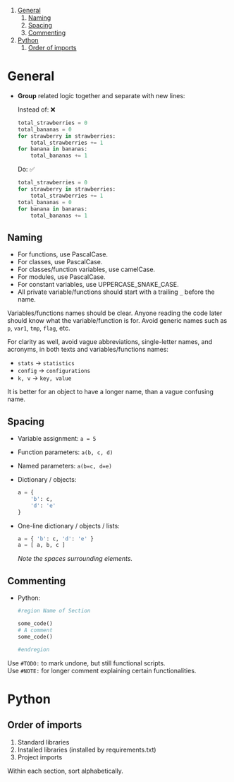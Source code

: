1. [General](#general)
    1. [Naming](#naming)
    2. [Spacing](#spacing)
    3. [Commenting](#commenting)
2. [Python](#python)
    1. [Order of imports](#order-of-imports)

# General

- **Group** related logic together and separate with new lines:

    Instead of: ❌
    ```python
    total_strawberries = 0
    total_bananas = 0
    for strawberry in strawberries:
        total_strawberries += 1
    for banana in bananas:
        total_bananas += 1
    ```

    Do: ✅
    ```python
    total_strawberries = 0
    for strawberry in strawberries:
        total_strawberries += 1
    total_bananas = 0
    for banana in bananas:
        total_bananas += 1
    ```

## **Naming**

- For functions, use PascalCase.
- For classes, use PascalCase.
- For classes/function variables, use camelCase.
- For modules, use PascalCase.
- For constant variables, use UPPERCASE_SNAKE_CASE.
- All private variable/functions should start with a trailing `_` before the name.

Variables/functions names should be clear. Anyone reading the code later should know what the variable/function is for. Avoid generic names such as `p`, `var1`, `tmp`, `flag`, etc.

For clarity as well, avoid vague abbreviations, single-letter names, and acronyms, in both texts and variables/functions names:
- `stats` -> `statistics`
- `config` -> `configurations`
- `k, v` -> `key, value`

It is better for an object to have a longer name, than a vague confusing name.

## **Spacing**

- Variable assignment:
    `a = 5`
- Function parameters:
    `a(b, c, d)`
- Named parameters:
    `a(b=c, d=e)`
- Dictionary / objects:
    ```python
    a = {
        'b': c,
        'd': 'e'
    }
    ```

- One-line dictionary / objects / lists:
    ```python
    a = { 'b': c, 'd': 'e' }
    a = [ a, b, c ]
    ```
    *Note the spaces surrounding elements.*

## **Commenting**

- Python:
    ```python
    #region Name of Section
    
    some_code()
    # A comment
    some_code()
    
    #endregion
    ```
    
Use `#TODO:` to mark undone, but still functional scripts.<br>
Use `#NOTE:` for longer comment explaining certain functionalities.

# Python

## Order of imports

1. Standard libraries
2. Installed libraries (installed by requirements.txt)
3. Project imports

Within each section, sort alphabetically.
